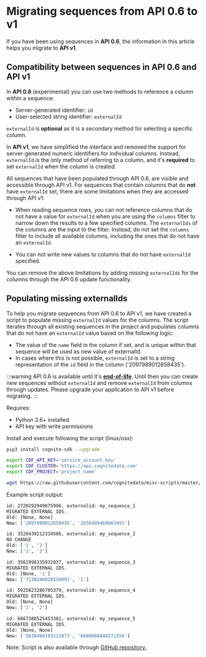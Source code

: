 # Migrating sequences from API 0.6 to v1

If you have been using sequences in **API 0.6**, the information in this article helps you migrate to **API v1**.

## Compatibility between sequences in API 0.6 and API v1

In **API 0.6** (experimental) you can use two methods to reference a column within a sequence:

- Server-generated identifier: `id`
- User-selected string identifier: `externalId`

`externalId` is **optional** as it is a secondary method for selecting a specific column.

In **API v1**, we have simplified the interface and removed the support for server-generated numeric identifiers for individual columns. Instead, `externalId` is the only method of referring to a column, and it's **required** to set `externalId` when the column is created.

All sequences that have been populated through API 0.6, are visible and accessible through API v1. For sequences that contain columns that do **not** have `externalId` set, there are some limitations when they are accessed through API v1:

- When reading sequence rows, you can not reference columns that do not have a value for `externalId` when you are using the `columns` filter to narrow down the results to a few specified columns. The `externalIds` of the columns are the input to the filter. Instead, do not set the `columns` filter to include all available columns, including the ones that do not have an `externalId`.

- You can not write new values to columns that do not have `externalId` specified.

You can remove the above limitations by adding missing `externalIds` for the columns through the API 0.6 update functionality.

## Populating missing externalIds

To help you migrate sequences from API 0.6 to API v1, we have created a script to populate missing `externalId` values for the columns. The script iterates through all existing sequences in the project and populates columns that do not have an `externalId` value based on the following logic:

- The value of the `name` field in the column if set, and is unique within that sequence will be used as new value of externalId.
- In cases where this is not possible, `externalId` is set to a string representation of the `id` field in the column ('2097989012658435').

:::warning
API 0.6 is available until it's [**end-of-life**](../../API_versioning.md#end-of-life-for-api-versions). Until then you can create new sequences without `externalId` and remove `externalId` from columns through updates. Please upgrade your application to API v1 before migrating.
:::

Requires:

- Python 3.6+ installed
- API key with write permissions

Install and execute following the script (linux/osx):

```bash
pip3 install cognite-sdk --upgrade

export CDF_API_KEY='service_account_key'
export CDF_CLUSTER='https://api.cognitedata.com'
export CDF_PROJECT='project_name'

wget https://raw.githubusercontent.com/cognitedata/misc-scripts/master/migration_scripts/sequences_externalId.py && (python3 sequences_externalId.py)
```

Example script output:

```bash
id: 2720292949875996, externalid: my_sequence_1
MIGRATED EXTERNAL IDS.
Old: [None, None]
New: ['2097989012658435', '2656409469663491']

id: 3520439212334506, externalid: my_sequence_2
NO CHANGE
Old: ['1', '2']
New: ['1', '2']

id: 3561998335932037, externalid: my_sequence_3
MIGRATED EXTERNAL IDS.
Old: [None, '1']
New: ['7138246020156091', '1']

id: 5925823286705379, externalid: my_sequence_4
MIGRATED EXTERNAL IDS.
Old: [None, None]
New: ['1', '2']

id: 6867380525453381, externalid: my_sequence_5
MIGRATED EXTERNAL IDS.
Old: [None, None]
New: ['5630460103221073', '6609088840271556']
```

Note: Script is also available through [GitHub repository.](https://github.com/cognitedata/misc-scripts/blob/master/migration_scripts/sequences_externalId.py)
